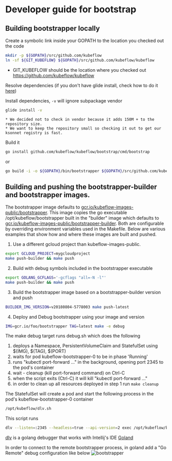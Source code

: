 # Developer guide for bootstrap

## Building bootstrapper locally

Create a symbolic link inside your GOPATH to the location you checked out the code

```sh
mkdir -p ${GOPATH}/src/github.com/kubeflow
ln -sf ${GIT_KUBEFLOW} ${GOPATH}/src/github.com/kubeflow/kubeflow
```

* GIT_KUBEFLOW should be the location where you checked out https://github.com/kubeflow/kubeflow

Resolve dependencies (if you don't have glide install, check how to do it [here](https://github.com/Masterminds/glide/blob/master/README.md#install))

Install dependencies, `-v` will ignore subpackage vendor

```sh
glide install -v
```

	* We decided not to check in vendor because it adds 150M + to the repository size.
	* We want to keep the repository small so checking it out to get our ksonnet registry is fast.

Build it

```sh
go install github.com/kubeflow/kubeflow/bootstrap/cmd/bootstrap
```

or

```sh
go build -i -o ${GOPATH}/bin/bootstrapper ${GOPATH}/src/github.com/kubeflow/kubeflow/bootstrap/cmd/bootstrap/main.go
```

## Building and pushing the bootstrapper-builder and bootstrapper images.  

The bootstrapper image defaults to [gcr.io/kubeflow-images-public/bootstrapper](https://gcr.io/kubeflow-images-public/bootstrapper). 
This image copies the go executable /opt/kubeflow/bootstrapper built in the "builder" image which defaults to 
[gcr.io/kubeflow-images-public/bootstrapper-builder](https://gcr.io/kubeflow-images-public/bootstrapper-builder). 
Both are configurable by overriding environment variables used in the Makefile. Below are various examples that 
show how and where these images are built and pushed.

1. Use a different gcloud project than kubeflow-images-public. 
```sh
export GCLOUD_PROJECT=mygcloudproject 
make push-builder && make push
```

2. Build with debug symbols included in the bootstrapper executable 
```sh
export GOLANG_GCFLAGS='-gcflags "all=-N -l"'
make push-builder && make push
```

3. Build the bootstrapper image based on a bootstrapper-builder version and push 
```sh
BUILDER_IMG_VERSION=v20180804-5778003 make push-latest
```

4. Deploy and Debug bootstrapper using your image and version
```sh
IMG=gcr.io/foo/bootstrapper TAG=latest make -e debug
```
The make debug target runs debug.sh which does the following
1. deploys a Namespace, PersistentVolumeClaim and StatefulSet using $(IMG), $(TAG), $(PORT)
2. waits for pod kubeflow-bootstrapper-0 to be in phase 'Running'
3. runs "kubectl port-forward ..." in the background, opening port 2345 to the pod's container
4. wait - cleanup (kill port-forward command) on Ctrl-C
5. when the script exits (Ctrl-C) it will kill "kubectl port-forward ..." 
6. in order to clean up all resources deployed in step 1 run `make cleanup`

The StatefulSet will create a pod and start the following process in the pod's kubeflow-bootstrapper-0 container
```sh
/opt/kubeflow/dlv.sh
```

This script runs

```sh
dlv --listen=:2345 --headless=true --api-version=2 exec /opt/kubeflow/bootstrapper -- --in-cluster --namespace=kubeflow --config=/opt/kubeflow/default.yaml --app-dir=/opt/bootstrap/default --registries-config-file=/opt/kubeflow/image_registries.yaml
```

[dlv](https://github.com/derekparker/delve) is a golang debugger that works with Intellij's IDE [Goland](https://www.jetbrains.com/go/)

In order to connect to the remote bootstrapper process, in goland add a "Go Remote" debug configuration like below
![bootstrapper](./bootstrapper.png)
